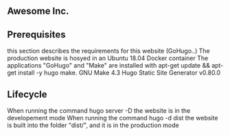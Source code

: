 ## Awesome Inc.
## Prerequisites
this section describes the requirements for this website (GoHugo..)
The production website is hosyed in an Ubuntu 18.04 Docker container
The applications "GoHugo" and "Make" are installed with apt-get update && apt-get install -y hugo make.
GNU Make 4.3
Hugo Static Site Generator v0.80.0
## Lifecycle
When running the command hugo server -D the website is in the developement mode
When running the command hugo -d dist the website is built into the folder "dist/", and it is in the production mode
